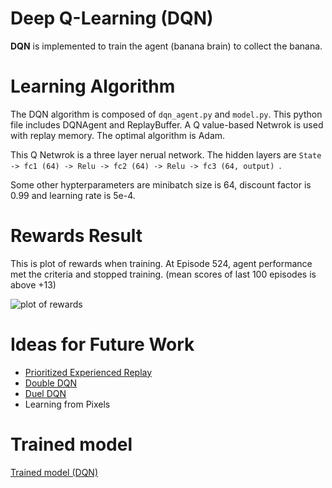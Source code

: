 # Deep Q-Learning (DQN)
**DQN** is implemented to train the agent (banana brain) to collect the banana.

# Learning Algorithm
The DQN algorithm is composed of `dqn_agent.py` and `model.py`. This python file includes DQNAgent and ReplayBuffer. A Q value-based Netwrok is used with replay memory. The optimal algorithm is Adam.

This Q Netwrok is a three layer nerual network. The hidden layers are ``State -> fc1 (64) -> Relu -> fc2 (64) -> Relu -> fc3 (64, output) ``. 

Some other hypterparameters are minibatch size is 64, discount factor is 0.99 and learning rate is 5e-4. 


# Rewards Result
This is plot of rewards when training.
At Episode 524, agent performance met the criteria and stopped training.
(mean scores of last 100 episodes is above +13)

![plot of rewards](/DQN_result.png)

# Ideas for Future Work
- [Prioritized Experienced Replay](https://arxiv.org/abs/1511.05952)
- [Double DQN](https://arxiv.org/abs/1509.06461)
- [Duel DQN](https://arxiv.org/abs/1511.06581)
- Learning from Pixels

# Trained model
[Trained model (DQN)](./checkpoint.pth)

